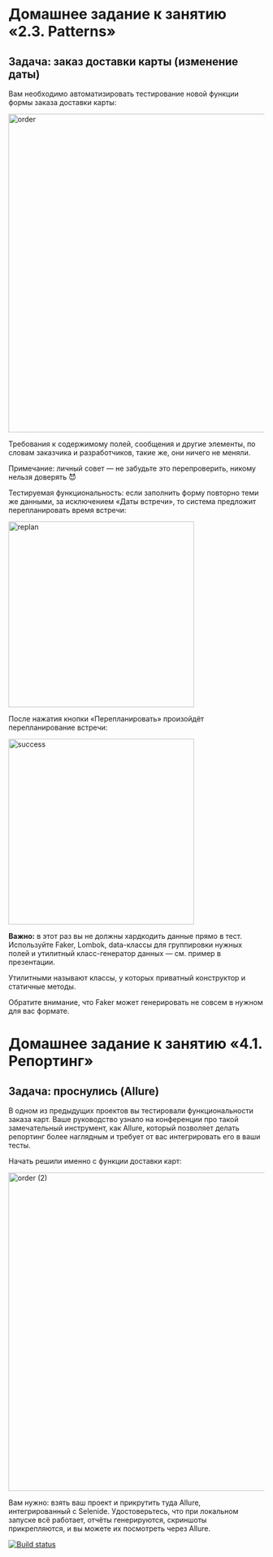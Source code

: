 # Домашнее задание к занятию «2.3. Patterns»

## Задача: заказ доставки карты (изменение даты)

Вам необходимо автоматизировать тестирование новой функции формы заказа доставки карты:

<img width="626" alt="order" src="https://user-images.githubusercontent.com/97524452/203509480-d6bf81f3-4657-4d27-a276-a0c4dacf67ad.png">

Требования к содержимому полей, сообщения и другие элементы, по словам заказчика и разработчиков, такие же, они ничего не меняли.

Примечание: личный совет — не забудьте это перепроверить, никому нельзя доверять 😈

Тестируемая функциональность: если заполнить форму повторно теми же данными, за исключением «Даты встречи», то система предложит перепланировать время встречи:

<img width="365" alt="replan" src="https://user-images.githubusercontent.com/97524452/203509759-f4615a18-253a-42eb-8035-6d8437d3934c.png">


После нажатия кнопки «Перепланировать» произойдёт перепланирование встречи:

<img width="365" alt="success" src="https://user-images.githubusercontent.com/97524452/203509816-3af485c3-7501-4100-85f7-3998aa91d56c.png">


**Важно:** в этот раз вы не должны хардкодить данные прямо в тест. Используйте Faker, Lombok, data-классы для группировки нужных полей и утилитный класс-генератор данных — см. пример в презентации. 

Утилитными называют классы, у которых приватный конструктор и статичные методы.

Обратите внимание, что Faker может генерировать не совсем в нужном для вас формате.

# Домашнее задание к занятию «4.1. Репортинг»

## Задача: проснулись (Allure)

В одном из предыдущих проектов вы тестировали функциональности заказа карт.
Ваше руководство узнало на конференции про такой замечательный инструмент, как Allure, который позволяет делать репортинг более наглядным и требует от вас интегрировать его в ваши тесты.

Начать решили именно с функции доставки карт:

<img width="626" alt="order (2)" src="https://user-images.githubusercontent.com/97524452/203512704-32a2d431-a3c4-473e-80fc-7ed8727e6852.png">


Вам нужно: взять ваш проект и прикрутить туда Allure, интегрированный с Selenide. Удостоверьтесь, что при локальном запуске всё работает, отчёты генерируются, скриншоты прикрепляются, и вы можете их посмотреть через Allure.



[![Build status](https://ci.appveyor.com/api/projects/status/6ofaeh8ao6q150k2?svg=true)](https://ci.appveyor.com/project/HelgaMas/patterns1)
